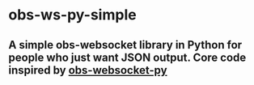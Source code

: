 # obs-ws-py-simple
A simple obs-websocket library in Python for people who just want JSON output. Core code inspired by [obs-websocket-py](https://github.com/Elektordi/obs-websocket-py)
---
